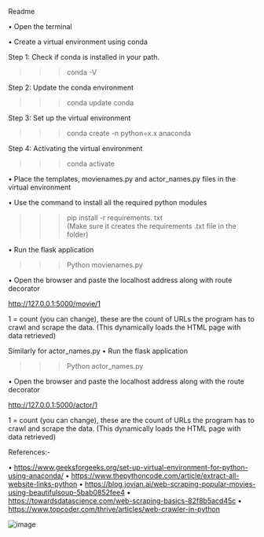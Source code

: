 Readme

•	Open the terminal 

•	Create a virtual environment using conda


Step 1: Check if conda is installed in your path.  

>>>conda -V

Step 2: Update the conda environment 

>>>conda update conda

Step 3: Set up the virtual environment 

>>>conda create -n <envname> python=x.x anaconda

Step 4: Activating the virtual environment

>>>conda activate <envname>

•	Place the templates, movienames.py and actor_names.py files in the virtual environment

•	Use the command to install all the required python modules

>>>pip install -r requirements. txt  
(Make sure it creates the requirements .txt file in the folder)

•	Run the flask application 

>>>Python movienames.py

•	Open the browser and paste the localhost address along with route decorator

http://127.0.0.1:5000/movie/1

1 = count  (you can change), these are the count of URLs the program has to crawl and scrape the data.
                       (This dynamically loads the HTML page with data retrieved) 


Similarly for actor_names.py
•	Run the flask application 

>>>Python actor_names.py

•	Open the browser and paste the localhost address along with the route decorator

http://127.0.0.1:5000/actor/1

1 = count  (you can change), these are the count of URLs the program has to crawl and scrape the data.
              (This dynamically loads the HTML page with data retrieved)



References:-

•	https://www.geeksforgeeks.org/set-up-virtual-environment-for-python-using-anaconda/
•	https://www.thepythoncode.com/article/extract-all-website-links-python
•	https://blog.jovian.ai/web-scraping-popular-movies-using-beautifulsoup-5bab0852fee4
•	https://towardsdatascience.com/web-scraping-basics-82f8b5acd45c
•	https://www.topcoder.com/thrive/articles/web-crawler-in-python



![image](https://user-images.githubusercontent.com/110701700/220212069-52b403db-670b-4415-add4-f999460fe505.png)
